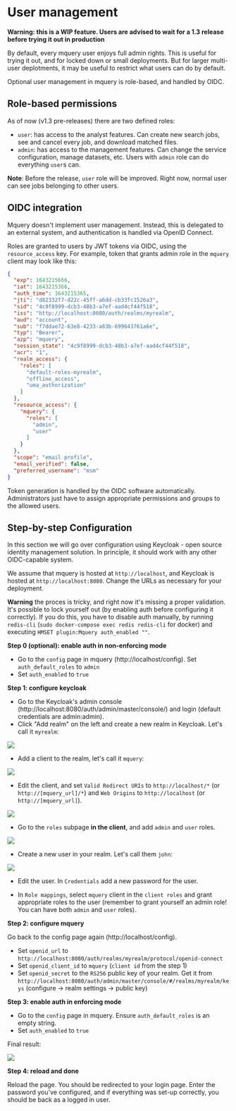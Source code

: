 # User management

**Warning: this is a WIP feature. Users are advised to wait for a 1.3 release before trying it out in production**

By default, every mquery user enjoys full admin rights.
This is useful for trying it out, and for locked down or
small deployments. But for larger multi-user deplotments, it may
be useful to restrict what users can do by default.

Optional user management in mquery is role-based, and handled by OIDC.

## Role-based permissions

As of now (v1.3 pre-releases) there are two defined roles:

 - `user`: has access to the analyst features. Can
 create new search jobs, see and cancel every job, and download
 matched files.
 - `admin`: has access to the management features. Can change the
 service configuration, manage datasets, etc. Users with `admin`
 role can do everything `user`s can.

**Note**: Before the release, `user` role will be improved.
Right now, normal user can see jobs belonging to other users.

## OIDC integration

Mquery doesn't implement user management. Instead, this is delegated
to an external system, and authentication is handled via OpenID
Connect.

Roles are granted to users by JWT tokens via OIDC, using the
`resource_access` key. For example, token that grants admin role
in the `mquery` client may look like this:

```json
{
  "exp": 1643215666,
  "iat": 1643215366,
  "auth_time": 1643215365,
  "jti": "d82332f7-d22c-45ff-a6dd-cb33fc1526a3",
  "sid": "4c9f8999-dcb3-48b3-a7ef-aad4cf44f518",
  "iss": "http://localhost:8080/auth/realms/myrealm",
  "aud": "account",
  "sub": "f7ddae72-63e8-4233-a83b-699643761a6e",
  "typ": "Bearer",
  "azp": "mquery",
  "session_state": "4c9f8999-dcb3-48b3-a7ef-aad4cf44f518",
  "acr": "1",
  "realm_access": {
    "roles": [
      "default-roles-myrealm",
      "offline_access",
      "uma_authorization"
    ]
  },
  "resource_access": {
    "mquery": {
      "roles": [
        "admin",
        "user"
      ]
    }
  },
  "scope": "email profile",
  "email_verified": false,
  "preferred_username": "msm"
}
```

Token generation is handled by the OIDC software automatically.
Administrators just have to assign appropriate permissions and
groups to the allowed users.

## Step-by-step Configuration

In this section we will go over configuration using Keycloak - open
source identity management solution. In principle, it should work
with any other OIDC-capable system.

We assume that mquery is hosted at `http://localhost`,
and Keycloak is hosted at `http://localhost:8080`. Change the URLs
as necessary for your deployment. 

**Warning** the proces is tricky, and right now it's missing a proper validation.
It's possible to lock yourself out (by enabling auth before configuring it
correctly). If you do this, you have to disable auth manually, by running
`redis-cli` (`sudo docker-compose exec redis redis-cli` for docker) and
executing `HMSET plugin:Mquery auth_enabled ""`.

**Step 0 (optional): enable auth in non-enforcing mode**

- Go to the `config` page in mquery (http://localhost/config). Set `auth_default_roles` to `admin`
- Set `auth_enabled` to `true`

**Step 1: configure keycloak**

- Go to the Keycloak's admin console (http://localhost:8080/auth/admin/master/console/) and login
(default credentials are admin:admin).
- Click "Add realm" on the left and create a new realm in Keycloak. Let's call it `myrealm`:

![](./new-realm.png)

- Add a client to the realm, let's call it `mquery`:

![](./new-client.png)

- Edit the client, and set `Valid Redirect URIs` to `http://localhost/*` (or `http://[mquery_url]/*`) and `Web Origins` to `http://localhost` (or `http://[mquery_url]`).

![](./client-urls.png)

- Go to the `roles` subpage **in the client**, and add `admin` and `user` roles.

![](./new-roles.png)

- Create a new user in your realm. Let's call them `john`:

![](./new-user.png)

- Edit the user. In `Credentials` add a new password for the user.

- In `Role mappings`, select `mquery` client in the `client roles`
and grant appropriate roles to the user (remember to grant yourself an admin role! You can have both `admin` and `user` roles).

**Step 2: configure mquery**

Go back to the config page again (http://localhost/config).

- Set `openid_url` to `http://localhost:8080/auth/realms/myrealm/protocol/openid-connect`
- Set `openid_client_id` to `mquery` (`client id` from the step 1)
- Set `openid_secret` to the `RS256` public key of your realm.
Get it from `http://localhost:8080/auth/admin/master/console/#/realms/myrealm/keys`
(configure -> realm settings -> public key)

**Step 3: enable auth in enforcing mode**

- Go to the `config` page in mquery. Ensure `auth_default_roles` is
an empty string.
- Set `auth_enabled` to `true`

Final result:

![](./config-example.png)

**Step 4: reload and done**

Reload the page. You should be redirected to your login page. Enter the password you've
configured, and if everything was set-up correctly, you should be back as a logged in user.
